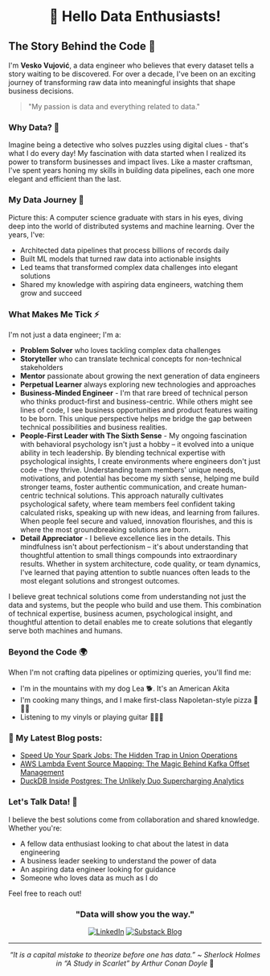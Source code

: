 <div align="center">

# 👋 Hello Data Enthusiasts!

</div>

## The Story Behind the Code 📖

I'm **Vesko Vujović**, a data engineer who believes that every dataset tells a story waiting to be discovered. For over a decade, I've been on an exciting journey of transforming raw data into meaningful insights that shape business decisions.

> "My passion is data and everything related to data."

### Why Data? 🤔

Imagine being a detective who solves puzzles using digital clues - that's what I do every day! My fascination with data started when I realized its power to transform businesses and impact lives. Like a master craftsman, I've spent years honing my skills in building data pipelines, each one more elegant and efficient than the last.

### My Data Journey 🌟

Picture this: A computer science graduate with stars in his eyes, diving deep into the world of distributed systems and machine learning. Over the years, I've:

- Architected data pipelines that process billions of records daily
- Built ML models that turned raw data into actionable insights
- Led teams that transformed complex data challenges into elegant solutions
- Shared my knowledge with aspiring data engineers, watching them grow and succeed

### What Makes Me Tick ⚡

I'm not just a data engineer; I'm a:
- **Problem Solver** who loves tackling complex data challenges
- **Storyteller** who can translate technical concepts for non-technical stakeholders
- **Mentor** passionate about growing the next generation of data engineers
- **Perpetual Learner** always exploring new technologies and approaches
- **Business-Minded Engineer** - I'm that rare breed of technical person who thinks product-first and business-centric. While others might see lines of code, I see business opportunities and product features waiting to be born. This unique perspective helps me bridge the gap between technical possibilities and business realities.
- **People-First Leader with The Sixth Sense** - My ongoing fascination with behavioral psychology isn't just a hobby – it evolved into a unique ability in tech leadership. By blending technical expertise with psychological insights, I create environments where engineers don't just code – they thrive. Understanding team members' unique needs, motivations, and potential has become my sixth sense, helping me build stronger teams, foster authentic communication, and create human-centric technical solutions. This approach naturally cultivates psychological safety, where team members feel confident taking calculated risks, speaking up with new ideas, and learning from failures. When people feel secure and valued, innovation flourishes, and this is where the most groundbreaking solutions are born.
- **Detail Appreciator** - I believe excellence lies in the details. This mindfulness isn't about perfectionism – it's about understanding that thoughtful attention to small things compounds into extraordinary results. Whether in system architecture, code quality, or team dynamics, I've learned that paying attention to subtle nuances often leads to the most elegant solutions and strongest outcomes. 

I believe great technical solutions come from understanding not just the data and systems, but the people who build and use them. This combination of technical expertise, business acumen, psychological insight, and thoughtful attention to detail enables me to create solutions that elegantly serve both machines and humans.

### Beyond the Code 🌍

When I'm not crafting data pipelines or optimizing queries, you'll find me:
- I'm in the mountains with my dog Lea 🐕. It's an American Akita
- I'm cooking many things, and I make first-class Napoletan-style pizza 🍕🍕🍕
- Listening to my vinyls or playing guitar 🎸🎸🎸

### 📕 My Latest Blog posts:
- [Speed Up Your Spark Jobs: The Hidden Trap in Union Operations](https://blog.veskovujovic.me/posts/spark-union-performance-killer/)
- [AWS Lambda Event Source Mapping: The Magic Behind Kafka Offset Management](https://blog.veskovujovic.me/posts/offset-management-esm/)
- [DuckDB Inside Postgres: The Unlikely Duo Supercharging Analytics](https://blog.veskovujovic.me/posts/duckdb-in-postgres/)

### Let's Talk Data! 💬

I believe the best solutions come from collaboration and shared knowledge. Whether you're:
- A fellow data enthusiast looking to chat about the latest in data engineering
- A business leader seeking to understand the power of data
- An aspiring data engineer looking for guidance
- Someone who loves data as much as I do

Feel free to reach out!

<div align="center">

### "Data will show you the way." 

[![LinkedIn](https://img.shields.io/badge/Let's_Connect-0077B5?style=for-the-badge&logo=linkedin&logoColor=white)](https://www.linkedin.com/in/vesko-vujovic-3787005b/)
[![Substack Blog](https://img.shields.io/badge/Read_My_Blog-12100E?style=for-the-badge&logo=substack&logoColor=white)](https://substack.com/@veskovujovic)

</div>

---

<div align="center">

*“It is a capital mistake to theorize before one has data.”
~ Sherlock Holmes in “A Study in Scarlet” by Arthur Conan Doyle* 🚀

</div>
